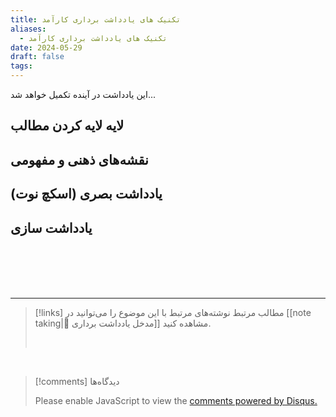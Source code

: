 ```yaml
---
title: تکنیک های یادداشت برداری کارآمد
aliases:
  - تکنیک های یادداشت برداری کارآمد
date: 2024-05-29
draft: false
tags:
---
```

این یادداشت در آینده تکمیل خواهد شد...


## لایه لایه کردن مطالب


## نقشه‌های ذهنی و مفهومی


## یادداشت بصری (اسکچ نوت)


## یادداشت سازی


<br/><br/><br/><br/>

---

> [!links] مطالب مرتبط
> نوشته‌های مرتبط با این موضوع را می‌توانید در [[note taking|📝 مدخل یادداشت برداری]] مشاهده کنید.
> 
> <br/>

<br/>

> [!comments] دیدگاه‌ها
> <div id="disqus_thread"></div>
> <script> (function() { 	var d = document, s = d.createElement('script'); s.src = 'https://ifardmim.disqus.com/embed.js'; s.setAttribute('data-timestamp', +new Date()); (d.head || d.body).appendChild(s); })(); </script>
> <noscript>Please enable JavaScript to view the <a href="https://disqus.com/?ref_noscript">comments powered by Disqus.</a></noscript>
